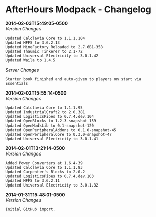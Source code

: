 # AfterHours Modpack - Changelog
**2014-02-03T15:49:05-0500**  
*Version Changes*
```
Updated Calclavia Core to 1.1.1.104
Updated MFFS to 3.6.2.13
Updated MineFactory Reloaded to 2.7.6B1-358
Updated Thaumic Tinkerer to 2.1-72
Updated Universal Electricity to 3.0.1.42
Updated Waila to 1.4.5
```
*Server Changes*
```
Starter book finished and auto-given to players on start via Essentials
```
**2014-02-02T15:55:14-0500**  
*Version Changes*
```
Updated Calclavia Core to 1.1.1.95
Updated IndustrialCraft2 to 2.0.381
Updated LogisticsPipes to 0.7.4.dev.104
Updated OpenBlocks to 1.2.3-snapshot-159
Updated OpenModsLib to 0.1-snapshot-120
Updated OpenPeripheralAddons to 0.1.0-snapshot-45
Updated OpenPeripheralCore to 0.3.0-snapshot-47
Updated Universal Electricity to 3.0.1.41
```
**2014-02-01T13:21:14-0500**  
*Version Changes*
```
Added Power Converters at 1.6.4-39
Updated Calclavia Core to 1.1.1.83
Updated Carpenter's Blocks to 2.0.2
Updated LogisticsPipes to 0.7.4.dev.103
Updated MFFS to 3.6.2.11
Updated Universal Electricity to 3.0.1.32
```
**2014-01-31T15:48:01-0500**  
*Version Changes*  
```
Initial GitHub import.
```
